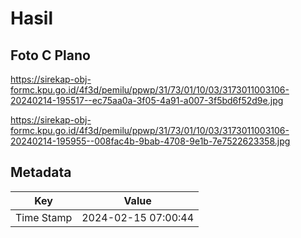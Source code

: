 # Hasil

## Foto C Plano

https://sirekap-obj-formc.kpu.go.id/4f3d/pemilu/ppwp/31/73/01/10/03/3173011003106-20240214-195517--ec75aa0a-3f05-4a91-a007-3f5bd6f52d9e.jpg

https://sirekap-obj-formc.kpu.go.id/4f3d/pemilu/ppwp/31/73/01/10/03/3173011003106-20240214-195955--008fac4b-9bab-4708-9e1b-7e7522623358.jpg


## Metadata

| Key        | Value               |
| ---------- | ------------------- |
| Time Stamp | 2024-02-15 07:00:44 |



